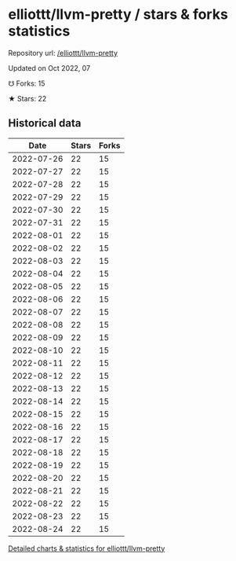 # elliottt/llvm-pretty / stars & forks statistics

Repository url: [/elliottt/llvm-pretty](https://github.com/elliottt/llvm-pretty)

Updated on Oct 2022, 07

☋ Forks: 15

★ Stars: 22

## Historical data
| Date | Stars | Forks |
|------|-------|-------|
| 2022-07-26 | 22 | 15 | 
| 2022-07-27 | 22 | 15 | 
| 2022-07-28 | 22 | 15 | 
| 2022-07-29 | 22 | 15 | 
| 2022-07-30 | 22 | 15 | 
| 2022-07-31 | 22 | 15 | 
| 2022-08-01 | 22 | 15 | 
| 2022-08-02 | 22 | 15 | 
| 2022-08-03 | 22 | 15 | 
| 2022-08-04 | 22 | 15 | 
| 2022-08-05 | 22 | 15 | 
| 2022-08-06 | 22 | 15 | 
| 2022-08-07 | 22 | 15 | 
| 2022-08-08 | 22 | 15 | 
| 2022-08-09 | 22 | 15 | 
| 2022-08-10 | 22 | 15 | 
| 2022-08-11 | 22 | 15 | 
| 2022-08-12 | 22 | 15 | 
| 2022-08-13 | 22 | 15 | 
| 2022-08-14 | 22 | 15 | 
| 2022-08-15 | 22 | 15 | 
| 2022-08-16 | 22 | 15 | 
| 2022-08-17 | 22 | 15 | 
| 2022-08-18 | 22 | 15 | 
| 2022-08-19 | 22 | 15 | 
| 2022-08-20 | 22 | 15 | 
| 2022-08-21 | 22 | 15 | 
| 2022-08-22 | 22 | 15 | 
| 2022-08-23 | 22 | 15 | 
| 2022-08-24 | 22 | 15 | 


[Detailed charts & statistics for elliottt/llvm-pretty](https://reviewgithub.com/rep/elliottt/llvm-pretty)
